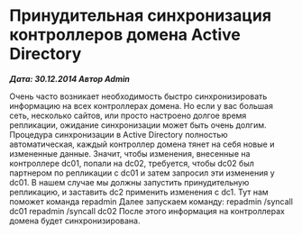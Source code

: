 # Принудительная синхронизация контроллеров домена Active Directory                	  
***Дата: 30.12.2014 Автор Admin***

Очень часто возникает необходимость быстро синхронизировать информацию на всех контроллерах домена.
Но если у вас большая сеть, несколько сайтов, или просто настроено долгое время репликации, ожидание синхронизации может быть очень долгим.
Процедура синхронизации в Active Directory полностью автоматическая, каждый контроллер домена тянет на себя новые и измененные данные.
Значит, чтобы изменения, внесенные на контроллере dc01, попали на dc02, требуется, чтобы dc02 был партнером по репликации с dc01 и затем запросил эти изменения у dc01.
В нашем случае мы должны запустить принудительную репликацию, и заставить dc2 применить изменения с dc1.
Тут нам поможет команда repadmin
Далее запускаем команду:
repadmin /syncall dc01
repadmin /syncall dc02
После этого информация на контроллерах домена будет синхронизирована.
